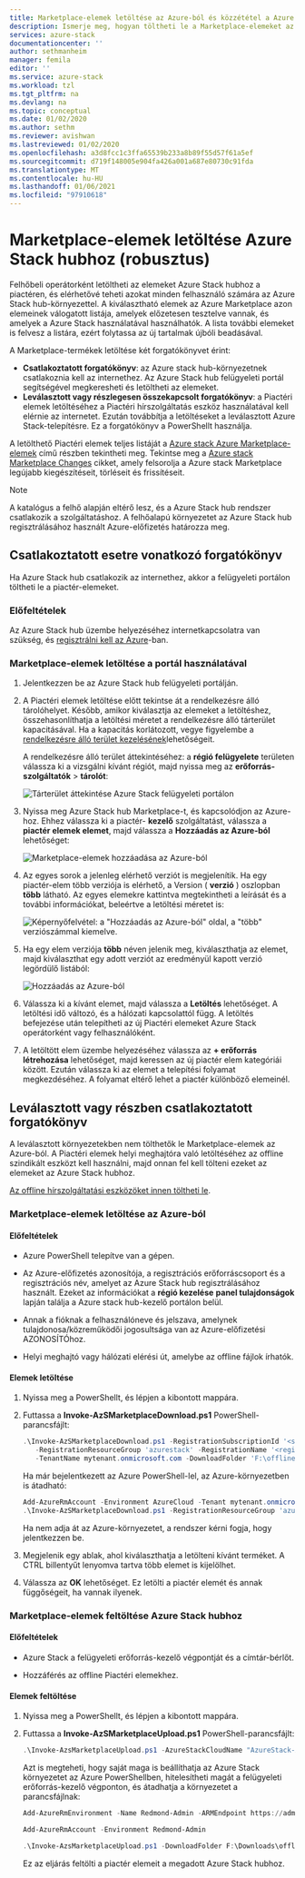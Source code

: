 ```yaml
---
title: Marketplace-elemek letöltése az Azure-ból és közzététel a Azure Stackba | Microsoft Docs
description: Ismerje meg, hogyan töltheti le a Marketplace-elemeket az Azure-ból, és hogyan tehet közzé Azure Stack.
services: azure-stack
documentationcenter: ''
author: sethmanheim
manager: femila
editor: ''
ms.service: azure-stack
ms.workload: tzl
ms.tgt_pltfrm: na
ms.devlang: na
ms.topic: conceptual
ms.date: 01/02/2020
ms.author: sethm
ms.reviewer: avishwan
ms.lastreviewed: 01/02/2020
ms.openlocfilehash: a3d8fcc1c3ffa65539b233a8b89f55d57f61a5ef
ms.sourcegitcommit: d719f148005e904fa426a001a687e80730c91fda
ms.translationtype: MT
ms.contentlocale: hu-HU
ms.lasthandoff: 01/06/2021
ms.locfileid: "97910618"
---
```

# <a name="download-marketplace-items-to-azure-stack-hub-ruggedized"></a>Marketplace-elemek letöltése Azure Stack hubhoz (robusztus)

Felhőbeli operátorként letöltheti az elemeket Azure Stack hubhoz a piactéren, és elérhetővé teheti azokat minden felhasználó számára az Azure Stack hub-környezettel. A kiválasztható elemek az Azure Marketplace azon elemeinek válogatott listája, amelyek előzetesen tesztelve vannak, és amelyek a Azure Stack használatával használhatók. A lista további elemeket is felvesz a listára, ezért folytassa az új tartalmak újbóli beadásával.

A Marketplace-termékek letöltése két forgatókönyvet érint:

- **Csatlakoztatott forgatókönyv**: az Azure stack hub-környezetnek csatlakoznia kell az internethez. Az Azure Stack hub felügyeleti portál segítségével megkeresheti és letöltheti az elemeket.
- **Leválasztott vagy részlegesen összekapcsolt forgatókönyv**: a Piactéri elemek letöltéséhez a Piactéri hírszolgáltatás eszköz használatával kell elérnie az internetet. Ezután továbbítja a letöltéseket a leválasztott Azure Stack-telepítésre. Ez a forgatókönyv a PowerShellt használja.

A letölthető Piactéri elemek teljes listáját a [Azure stack Azure Marketplace-elemek](../../operator/azure-stack-marketplace-azure-items.md) című részben tekintheti meg. Tekintse meg a [Azure stack Marketplace Changes](../../operator/azure-stack-marketplace-changes.md) cikket, amely felsorolja a Azure stack Marketplace legújabb kiegészítéseit, törléseit és frissítéseit.

> [!NOTE]
> A katalógus a felhő alapján eltérő lesz, és a Azure Stack hub rendszer csatlakozik a szolgáltatáshoz. A felhőalapú környezetet az Azure Stack hub regisztrálásához használt Azure-előfizetés határozza meg.

## <a name="connected-scenario"></a>Csatlakoztatott esetre vonatkozó forgatókönyv

Ha Azure Stack hub csatlakozik az internethez, akkor a felügyeleti portálon töltheti le a piactér-elemeket.

### <a name="prerequisites"></a>Előfeltételek

Az Azure Stack hub üzembe helyezéséhez internetkapcsolatra van szükség, és [regisztrálni kell az Azure](registration-tzl.md)-ban.

### <a name="use-the-portal-to-download-marketplace-items"></a>Marketplace-elemek letöltése a portál használatával

1. Jelentkezzen be az Azure Stack hub felügyeleti portálján.

2. A Piactéri elemek letöltése előtt tekintse át a rendelkezésre álló tárolóhelyet. Később, amikor kiválasztja az elemeket a letöltéshez, összehasonlíthatja a letöltési méretet a rendelkezésre álló tárterület kapacitásával. Ha a kapacitás korlátozott, vegye figyelembe a [rendelkezésre álló terület kezelésének](../../operator/azure-stack-manage-storage-shares.md#manage-available-space)lehetőségeit.

   A rendelkezésre álló terület áttekintéséhez: a **régió felügyelete** területen válassza ki a vizsgálni kívánt régiót, majd nyissa meg az **erőforrás-szolgáltatók**  >  **tárolót**:

   ![Tárterület áttekintése Azure Stack felügyeleti portálon](media/azure-stack-download-azure-marketplace-item-tzl/storage.png)

3. Nyissa meg Azure Stack hub Marketplace-t, és kapcsolódjon az Azure-hoz. Ehhez válassza ki a piactér- **kezelő** szolgáltatást, válassza a **piactér elemek elemet**, majd válassza a **Hozzáadás az Azure-ból** lehetőséget:

   ![Marketplace-elemek hozzáadása az Azure-ból](media/azure-stack-download-azure-marketplace-item-tzl/marketplace.png)

4. Az egyes sorok a jelenleg elérhető verziót is megjelenítik. Ha egy piactér-elem több verziója is elérhető, a Version ( **verzió** ) oszlopban **több** látható. Az egyes elemekre kattintva megtekintheti a leírását és a további információkat, beleértve a letöltési méretet is:

   ![Képernyőfelvétel: a "Hozzáadás az Azure-ból" oldal, a "több" verziószámmal kiemelve.](media/azure-stack-download-azure-marketplace-item-tzl/add-from-azure1.png)

5. Ha egy elem verziója **több** néven jelenik meg, kiválaszthatja az elemet, majd kiválaszthat egy adott verziót az eredményül kapott verzió legördülő listából:

   ![Hozzáadás az Azure-ból](media/azure-stack-download-azure-marketplace-item-tzl/add-from-azure3.png)

6. Válassza ki a kívánt elemet, majd válassza a **Letöltés** lehetőséget. A letöltési idő változó, és a hálózati kapcsolattól függ. A letöltés befejezése után telepítheti az új Piactéri elemeket Azure Stack operátorként vagy felhasználóként.

7. A letöltött elem üzembe helyezéséhez válassza az **+ erőforrás létrehozása** lehetőséget, majd keressen az új piactér elem kategóriái között. Ezután válassza ki az elemet a telepítési folyamat megkezdéséhez. A folyamat eltérő lehet a piactér különböző elemeinél.

## <a name="disconnected-or-a-partially-connected-scenario"></a>Leválasztott vagy részben csatlakoztatott forgatókönyv

A leválasztott környezetekben nem tölthetők le Marketplace-elemek az Azure-ból. A Piactéri elemek helyi meghajtóra való letöltéséhez az offline szindikált eszközt kell használni, majd onnan fel kell tölteni ezeket az elemeket az Azure Stack hubhoz.

[Az offline hírszolgáltatási eszközöket innen töltheti le](https://aka.ms/azsSyndicationtool).

### <a name="download-marketplace-items-from-azure"></a>Marketplace-elemek letöltése az Azure-ból

#### <a name="prerequisites"></a>Előfeltételek

- Azure PowerShell telepítve van a gépen.

- Az Azure-előfizetés azonosítója, a regisztrációs erőforráscsoport és a regisztrációs név, amelyet az Azure Stack hub regisztrálásához használt. Ezeket az információkat a **régió kezelése** **panel tulajdonságok** lapján találja a Azure stack hub-kezelő portálon belül.

- Annak a fióknak a felhasználóneve és jelszava, amelynek tulajdonosa/közreműködői jogosultsága van az Azure-előfizetési AZONOSÍTÓhoz.

- Helyi meghajtó vagy hálózati elérési út, amelybe az offline fájlok írhatók.

#### <a name="download-items"></a>Elemek letöltése

1. Nyissa meg a PowerShellt, és lépjen a kibontott mappára.

2. Futtassa a **Invoke-AzSMarketplaceDownload.ps1** PowerShell-parancsfájlt:

    ```powershell
    .\Invoke-AzSMarketplaceDownload.ps1 -RegistrationSubscriptionId '<subscription ID>' ` 
       -RegistrationResourceGroup 'azurestack' -RegistrationName '<registration name>' `
       -TenantName mytenant.onmicrosoft.com -DownloadFolder 'F:\offlineSyndication'
    ```

    Ha már bejelentkezett az Azure PowerShell-lel, az Azure-környezetben is átadható:

    ```powershell
    Add-AzureRmAccount -Environment AzureCloud -Tenant mytenant.onmicrosoft.com 
    .\Invoke-AzSMarketplaceDownload.ps1 -RegistrationResourceGroup 'azurestack' -RegistrationName '<registration name>' -DownloadFolder 'F:\offlineSyndication' -AzureContext $(Get-AzureRMContext)
    ```

    Ha nem adja át az Azure-környezetet, a rendszer kérni fogja, hogy jelentkezzen be.

3. Megjelenik egy ablak, ahol kiválaszthatja a letölteni kívánt terméket. A CTRL billentyűt lenyomva tartva több elemet is kijelölhet.

4. Válassza az **OK** lehetőséget. Ez letölti a piactér elemét és annak függőségeit, ha vannak ilyenek.

### <a name="upload-marketplace-items-to-azure-stack-hub"></a>Marketplace-elemek feltöltése Azure Stack hubhoz

#### <a name="prerequisites"></a>Előfeltételek

- Azure Stack a felügyeleti erőforrás-kezelő végpontját és a címtár-bérlőt.

- Hozzáférés az offline Piactéri elemekhez.

#### <a name="upload-items"></a>Elemek feltöltése

1. Nyissa meg a PowerShellt, és lépjen a kibontott mappára.

2. Futtassa a **Invoke-AzSMarketplaceUpload.ps1** PowerShell-parancsfájlt:

    ```powershell
    .\Invoke-AzsMarketplaceUpload.ps1 -AzureStackCloudName "AzureStack-Admin" -AzureStackAdminARMEndpoint https://adminmanagement.<region>.<fqdn> -TenantName mytenant.onmicrosoft.com -DownloadFolder F:\offlineSyndication
    ```

    Azt is megteheti, hogy saját maga is beállíthatja az Azure Stack környezetet az Azure PowerShellben, hitelesítheti magát a felügyeleti erőforrás-kezelő végponton, és átadhatja a környezetet a parancsfájlnak:

    ```powershell
    Add-AzureRmEnvironment -Name Redmond-Admin -ARMEndpoint https://adminmanagement.redmond.azurestack.corp.microsoft.com

    Add-AzureRmAccount -Environment Redmond-Admin

    .\Invoke-AzsMarketplaceUpload.ps1 -DownloadFolder F:\Downloads\offlining -AzureContext $(Get-AzureRmContext)
    ```

    Ez az eljárás feltölti a piactér elemeit a megadott Azure Stack hubhoz.
